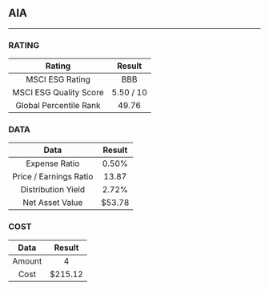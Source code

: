 ## AIA
----
### RATING

|Rating|Result|
|:----:|:---:|
|MSCI ESG Rating|BBB|
|MSCI ESG Quality Score|5.50 / 10|
|Global Percentile Rank|49.76|

### DATA

|Data|Result|
|:----:|:---:|
|Expense Ratio|0.50%|
|Price / Earnings Ratio|13.87|
|Distribution Yield|2.72%|
|Net Asset Value|$53.78|

### COST

|Data|Result|
|:----:|:---:|
|Amount|4|
|Cost|$215.12|

